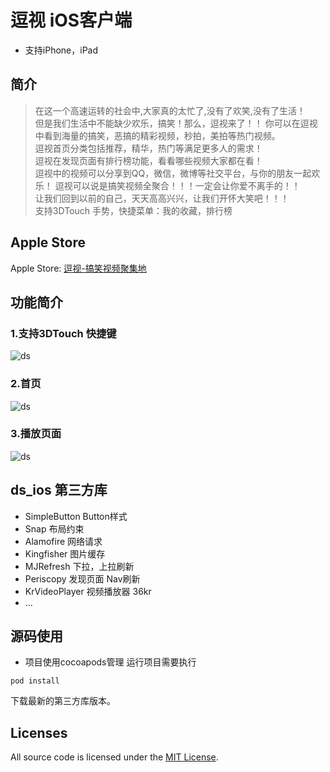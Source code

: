 # 逗视 iOS客户端
* 支持iPhone，iPad

## 简介

>  在这一个高速运转的社会中,大家真的太忙了,没有了欢笑,没有了生活！</br>
但是我们生活中不能缺少欢乐，搞笑！那么，逗视来了！！
你可以在逗视中看到海量的搞笑，恶搞的精彩视频，秒拍，美拍等热门视频。</br>
逗视首页分类包括推荐，精华，热门等满足更多人的需求！</br>
逗视在发现页面有排行榜功能，看看哪些视频大家都在看！</br>
逗视中的视频可以分享到QQ，微信，微博等社交平台，与你的朋友一起欢乐！
逗视可以说是搞笑视频全聚合！！！一定会让你爱不离手的！！</br>
让我们回到以前的自己，天天高高兴兴，让我们开怀大笑吧！！！</br>
支持3DTouch 手势，快捷菜单：我的收藏，排行榜

## Apple Store
Apple Store: [逗视-搞笑视频聚集地](https://itunes.apple.com/cn/app/id1044917946)<br/>

## 功能简介

### 1.支持3DTouch 快捷键
![ds](http://img.itjh.com.cn/ds-ios-3dtouch.jpg "ds-3DTouch")

### 2.首页
![ds](http://img.itjh.com.cn/ds-ios-home.jpg "ds-home")

### 3.播放页面
![ds](http://img.itjh.com.cn/ds-ios-play.jpg "ds-play")

## ds_ios 第三方库
* SimpleButton Button样式
* Snap         布局约束
* Alamofire    网络请求
* Kingfisher   图片缓存
* MJRefresh    下拉，上拉刷新
* Periscopy    发现页面 Nav刷新
* KrVideoPlayer 视频播放器 36kr
* ...

## 源码使用
* 项目使用cocoapods管理
运行项目需要执行
```shell
pod install
```
下载最新的第三方库版本。

## Licenses
All source code is licensed under the [MIT License](https://github.com/doushiDev/ds_ios/blob/master/LICENSE).

